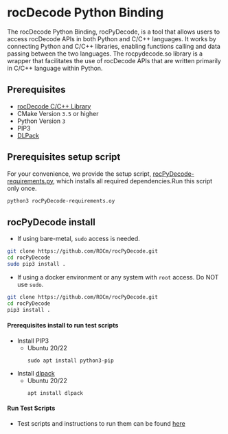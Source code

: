 # rocDecode Python Binding

The rocDecode Python Binding, rocPyDecode, is a tool that allows users to access rocDecode APIs in both Python and C/C++ languages. It works by connecting Python and C/C++ libraries, enabling functions calling and data passing between the two languages. The rocpydecode.so library is a wrapper that facilitates the use of rocDecode APIs that are written primarily in C/C++ language within Python.

## Prerequisites

* [rocDecode C/C++ Library](https://github.com/ROCm/rocDecode)
* CMake Version `3.5` or higher
* Python Version `3`
* PIP3
* [DLPack](https://pypi.org/project/dlpack/)

## Prerequisites setup script

For your convenience, we provide the setup script, [rocPyDecode-requirements.py](rocPyDecode-requirements.py), which installs all required dependencies.Run this script only once.

```bash
python3 rocPyDecode-requirements.oy
```

## rocPyDecode install

* If using bare-metal, `sudo` access is needed.

```bash
git clone https://github.com/ROCm/rocPyDecode.git
cd rocPyDecode
sudo pip3 install .
```

* If using a docker environment or any system with `root` access. Do NOT use `sudo`.

```bash
git clone https://github.com/ROCm/rocPyDecode.git
cd rocPyDecode
pip3 install .
```

#### Prerequisites install to run test scripts

* Install PIP3
  + Ubuntu 20/22
    ```
    sudo apt install python3-pip
    ```
* Install [dlpack](https://pypi.org/project/dlpack/)
  + Ubuntu 20/22
    ```
    apt install dlpack 
    ```
#### Run Test Scripts
* Test scripts and instructions to run them can be found [here](samples/)
